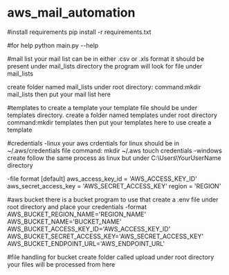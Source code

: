 # aws_mail_automation

#install requirements
pip install -r requirements.txt

#for help 
python main.py --help

#mail list
your mail list can be in either .csv or .xls format
it should be present under mail_lists directory
the program will look for file under mail_lists

create folder named mail_lists under root directory: 
command:mkdir mail_lists
then put your mail list here

#templates
to create a template your template file should be under templates directory.
create a folder named templates under root directory
command:mkdir templates
then put your templates here to use create a template

#credentials
-linux
    your aws crdentials for linux should be in 
    ~/.aws/credentials file
    command: 
    mkdir ~/.aws
    touch credentials
-windows
    create follow the same process as linux but under 
    C:\Users\YourUserName directory

-file format
[default]
aws_access_key_id = 'AWS_ACCESS_KEY_ID'
aws_secret_access_key = 'AWS_SECRET_ACCESS_KEY'
region = 'REGION'

#aws bucket 
there is a bucket program to use that create a .env file under root directory and place your credentials
-format
AWS_BUCKET_REGION_NAME='REGION_NAME'
AWS_BUCKET_NAME='BUCKET_NAME'
AWS_BUCKET_ACCESS_KEY_ID='AWS_ACCESS_KEY_ID'
AWS_BUCKET_SECRET_ACCESS_KEY='AWS_SECRET_ACCESS_KEY'
AWS_BUCKET_ENDPOINT_URL='AWS_ENDPOINT_URL'

#file handling for bucket
create folder called upload under root directory
your files will be processed from here